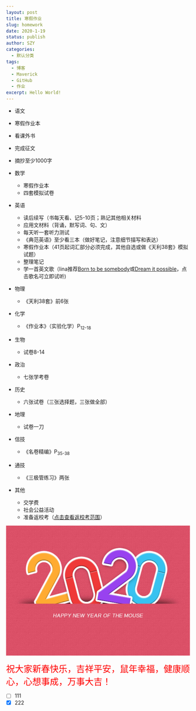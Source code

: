 ```yaml
---
layout: post
title: 寒假作业
slug: homework
date: 2020-1-19
status: publish
author: SZY
categories: 
  - 默认分类
tags: 
  - 博客
  - Maverick
  - GitHub
  - 作业
excerpt: Hello World!
---
```


*  语文

  * 寒假作业本
  * 看课外书
  * 完成征文
  * 摘抄至少1000字

* 数学

  * 寒假作业本
  * 四套模拟试卷

* 英语

  * 读后续写（书每天看、记5-10页；熟记其他相关材料
  * 应用文材料（背诵，默写词、句、文）
  * 每天听一套听力测试
  * 《典范英语》至少看三本（做好笔记，注意细节描写和表达）
  * 寒假作业本（41页起词汇部分必须完成，其他自选或做《天利38套》模拟试题）
  * 整理笔记
  * 学一首英文歌（lina推荐[Born to be somebody](https://music.163.com/#/song?id=18638023)或[Dream it possible](https://www.bilibili.com/video/av8184769)，点击歌名可立即试听)

* 物理

  * 《天利38套》前6张

* 化学

  * 《作业本》（实验化学）P<sub>12-18</sub>

* 生物

  * 试卷8-14

* 政治

  * 七张学考卷

* 历史

  * 六张试卷（三张选择题，三张做全部）

* 地理

  * 试卷一刀

* 信技

  * 《名卷精编》P<sub>35-38</sub>

* 通技

  * 《三极管练习》两张

* 其他

  * 交学费
  * 社会公益活动
  * 准备返校考（[点击查看返校考范围](https://1357310795.github.io/Blog-With-GitHub-Boilerplate/archives/back-test/)）

![](./images/2020.jpg)

<font color=red size=5 face="方正喵呜体">祝大家新春快乐，吉祥平安，鼠年幸福，健康顺心，心想事成，万事大吉！</font>

- [ ] 111
- [x] 222 